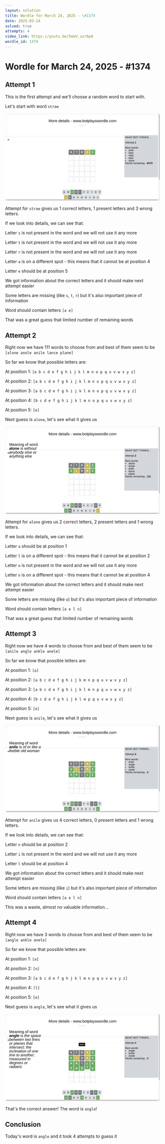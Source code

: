 ```yaml
---
layout: solution
title: Wordle for March 24, 2025 - \#1374
date: 2025-03-24
solved: true
attempts: 4
video_link: https://youtu.be/5meV_uzrbp8
wordle_id: 1374
---
```


# Wordle for March 24, 2025 - \#1374

## Attempt 1

This is the first attempt and we'll choose a random word to start with.

Let's start with word `strae`

![Attempt 1](2025-03-24/attempt-1.png)

Attempt for `strae` gives us 1 correct letters, 1 present letters and 3 wrong letters.

If we look into details, we can see that:

Letter `s` is not present in the word and we will not use it any more

Letter `t` is not present in the word and we will not use it any more

Letter `r` is not present in the word and we will not use it any more

Letter `a` is on a different spot - this means that it cannot be at position 4

Letter `e` should be at position 5

We got information about the correct letters and it should make next attempt easier

Some letters are missing (like `s`, `t`, `r`) but it's also important piece of information

Word should contain letters `[a e]`

That was a great guess that limited number of remaining words



## Attempt 2

Right now we have 111 words to choose from and best of them seem to be `[alone anole anile lance plane]`

So far we know that possible letters are:

At position 1: `[a b c d e f g h i j k l m n o p q u v w x y z]`

At position 2: `[a b c d e f g h i j k l m n o p q u v w x y z]`

At position 3: `[a b c d e f g h i j k l m n o p q u v w x y z]`

At position 4: `[b c d e f g h i j k l m n o p q u v w x y z]`

At position 5: `[e]`

Next guess is `alone`, let's see what it gives us

![Attempt 2](2025-03-24/attempt-2.png)

Attempt for `alone` gives us 2 correct letters, 2 present letters and 1 wrong letters.

If we look into details, we can see that:

Letter `a` should be at position 1

Letter `l` is on a different spot - this means that it cannot be at position 2

Letter `o` is not present in the word and we will not use it any more

Letter `n` is on a different spot - this means that it cannot be at position 4

We got information about the correct letters and it should make next attempt easier

Some letters are missing (like `o`) but it's also important piece of information

Word should contain letters `[a e l n]`

That was a great guess that limited number of remaining words



## Attempt 3

Right now we have 4 words to choose from and best of them seem to be `[anile angle ankle anele]`

So far we know that possible letters are:

At position 1: `[a]`

At position 2: `[a b c d e f g h i j k m n p q u v w x y z]`

At position 3: `[a b c d e f g h i j k l m n p q u v w x y z]`

At position 4: `[b c d e f g h i j k l m p q u v w x y z]`

At position 5: `[e]`

Next guess is `anile`, let's see what it gives us

![Attempt 3](2025-03-24/attempt-3.png)

Attempt for `anile` gives us 4 correct letters, 0 present letters and 1 wrong letters.

If we look into details, we can see that:

Letter `n` should be at position 2

Letter `i` is not present in the word and we will not use it any more

Letter `l` should be at position 4

We got information about the correct letters and it should make next attempt easier

Some letters are missing (like `i`) but it's also important piece of information

Word should contain letters `[a e l n]`

This was a waste, almost no valuable information...



## Attempt 4

Right now we have 3 words to choose from and best of them seem to be `[angle ankle anele]`

So far we know that possible letters are:

At position 1: `[a]`

At position 2: `[n]`

At position 3: `[a b c d e f g h j k l m n p q u v w x y z]`

At position 4: `[l]`

At position 5: `[e]`

Next guess is `angle`, let's see what it gives us

![Attempt 4](2025-03-24/attempt-4.png)

That's the correct answer! The word is `angle`!

## Conclusion

Today's word is `angle` and it took 4 attempts to guess it

